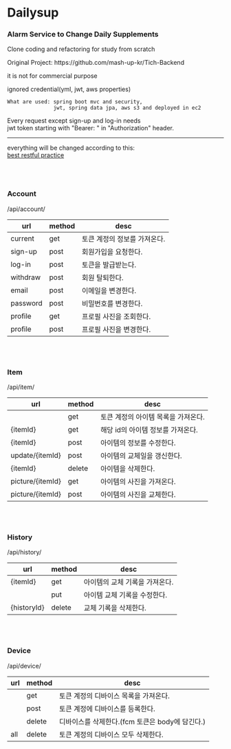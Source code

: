 
<h1>Dailysup</h1>
<h3>Alarm Service to Change Daily Supplements </h3>
<p>Clone coding and refactoring for study from scratch</p>
<p>Original Project: https://github.com/mash-up-kr/Tich-Backend</p>

<div>
    <p>it is not for commercial purpose</p>
    <p>ignored credential(yml, jwt, aws properties)</p>

    What are used: spring boot mvc and security,
                   jwt, spring data jpa, aws s3 and deployed in ec2

Every request except sign-up and log-in needs <br/>
jwt token starting with "Bearer: " in "Authorization" header. 

</div>

<hr>
<p>everything will be changed according to this:<br> 
<a href="https://stackoverflow.blog/2020/03/02/best-practices-for-rest-api-design/">best restful practice</a>

<br><br>

<h3> Account </h3>

/api/account/

|url|method|desc|
|---|---|---|
|current|get|토큰 계정의 정보를 가져온다.|
|sign-up|post|회원가입을 요청한다.|
|log-in|post|토큰을 발급받는다.|
|withdraw|post|회원 탈퇴한다.|
|email|post|이메일을 변경한다.|
|password|post|비밀번호를 변경한다.|
|profile|get|프로필 사진을 조회한다.|
|profile|post|프로필 사진을 변경한다.|

<br/><br/>

<h3>Item</h3>

/api/item/

|url|method|desc|
|---|---|---|
| |get|토큰 계정의 아이템 목록을 가져온다.|
|{itemId}|get|해당 id의 아이템 정보를 가져온다.|
|{itemId}|post|아이템의 정보를 수정한다.|
|update/{itemId}|post|아이템의 교체일을 갱신한다.|
|{itemId}|delete|아이템을 삭제한다.|
|picture/{itemId}|get|아이템의 사진을 가져온다.|
|picture/{itemId}|post|아이템의 사진을 교체한다.|

<br/><br/>
<h3>History</h3>

/api/history/

|url|method|desc|
|---|---|---|
|{itemId}|get|아이템의 교체 기록을 가져온다.|
| |put|아이템 교체 기록을 수정한다.|
|{historyId}|delete|교체 기록을 삭제한다.|

<br/><br/>
<h3>Device</h3>

/api/device/

|url|method|desc|
|---|---|---|
| |get|토큰 계정의 디바이스 목록을 가져온다.|
| |post|토큰 계정에 디바이스를 등록한다.|
| |delete|디바이스를 삭제한다.(fcm 토큰은 body에 담긴다.)|
|all|delete|토큰 계정의 디바이스 모두 삭제한다.|



